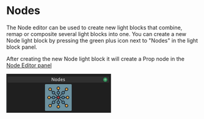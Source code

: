 # Nodes

The Node editor can be used to create new light blocks that combine, remap or composite several light blocks into one. You can create a new Node light block by pressing the green plus icon next to "Nodes" in the light block panel.

After creating the new Node light block it will create a Prop node in the [Node Editor panel](../creating-with-the-node-editor/the-node-editor.md)

![Nodes Light Blocks](../.gitbook/assets/bento-node-blocks.png)
